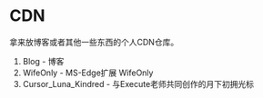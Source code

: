 # CDN
拿来放博客或者其他一些东西的个人CDN仓库。

1. Blog - 博客
2. WifeOnly - MS-Edge扩展 WifeOnly 
3. Cursor_Luna_Kindred - 与Execute老师共同创作的月下初拥光标
